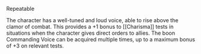 Repeatable

The character has a well-tuned and loud voice, able to rise above the clamor of combat. This provides a +1 bonus to [[Charisma]] tests in situations when the character gives direct orders to allies. The boon Commanding Voice can be acquired multiple times, up to a maximum bonus of +3 on relevant tests.